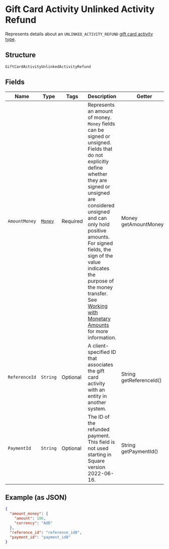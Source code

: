 
# Gift Card Activity Unlinked Activity Refund

Represents details about an `UNLINKED_ACTIVITY_REFUND` [gift card activity type](../../doc/models/gift-card-activity-type.md).

## Structure

`GiftCardActivityUnlinkedActivityRefund`

## Fields

| Name | Type | Tags | Description | Getter |
|  --- | --- | --- | --- | --- |
| `AmountMoney` | [`Money`](../../doc/models/money.md) | Required | Represents an amount of money. `Money` fields can be signed or unsigned.<br>Fields that do not explicitly define whether they are signed or unsigned are<br>considered unsigned and can only hold positive amounts. For signed fields, the<br>sign of the value indicates the purpose of the money transfer. See<br>[Working with Monetary Amounts](https://developer.squareup.com/docs/build-basics/working-with-monetary-amounts)<br>for more information. | Money getAmountMoney() |
| `ReferenceId` | `String` | Optional | A client-specified ID that associates the gift card activity with an entity in another system. | String getReferenceId() |
| `PaymentId` | `String` | Optional | The ID of the refunded payment. This field is not used starting in Square version 2022-06-16. | String getPaymentId() |

## Example (as JSON)

```json
{
  "amount_money": {
    "amount": 186,
    "currency": "AUD"
  },
  "reference_id": "reference_id8",
  "payment_id": "payment_id0"
}
```


